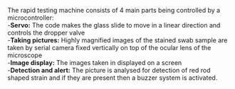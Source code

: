 The rapid testing machine consists of 4 main parts being controlled by a microcontroller:<br />
-<b>Servo:</b> The code makes the glass slide to move in a linear direction and controls the dropper valve  <br />
-<b>Taking pictures:</b> Highly magnified images of the stained swab sample are taken by serial camera fixed vertically on top of the ocular lens of the microscope  <br />
-<b>Image display:</b> The images taken in displayed on a screen <br />
-<b>Detection and alert:</b> The picture is analysed for detection of red rod shaped strain and if they are present then a buzzer system is activated. <br />

